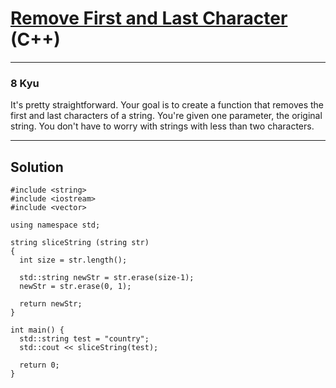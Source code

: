 # [Remove First and Last Character](https://www.codewars.com/kata/525f50e3b73515a6db000b83/cpp) (C++)

---

### 8 Kyu

It's pretty straightforward. Your goal is to create a function that removes the first and last characters of a string. You're given one parameter, the original string. You don't have to worry with strings with less than two characters.

---

## Solution

```
#include <string>
#include <iostream>
#include <vector>

using namespace std; 

string sliceString (string str)
{
  int size = str.length();
  
  std::string newStr = str.erase(size-1);
  newStr = str.erase(0, 1);
  
  return newStr; 
}

int main() {
  std::string test = "country";
  std::cout << sliceString(test);

  return 0;
}
```